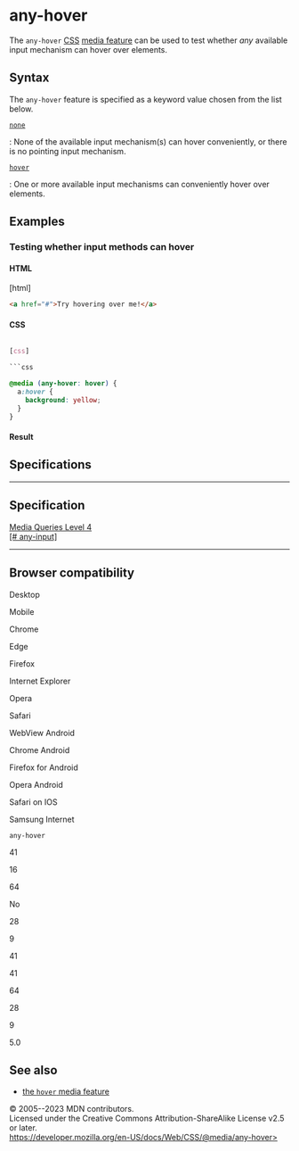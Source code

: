any-hover
=========

The `any-hover` [CSS](https://developer.mozilla.org/en-US/docs/Web/CSS)
[media feature](@media.md#media_features) can be used to test whether
*any* available input mechanism can hover over elements.

Syntax
------

The `any-hover` feature is specified as a keyword value chosen from the
list below.

[`none`](#none)

:   None of the available input mechanism(s) can hover conveniently, or
    there is no pointing input mechanism.

[`hover`](#hover)

:   One or more available input mechanisms can conveniently hover over
    elements.

Examples
--------

### Testing whether input methods can hover

#### HTML

[html]

```html
<a href="#">Try hovering over me!</a>
```

#### CSS

```css

[css]

```css

@media (any-hover: hover) {
  a:hover {
    background: yellow;
  }
}

```

#### Result

Specifications
--------------

  -----------------------------------------------------------------------

Specification
  -----------------------------------------------------------------------

  [Media Queries Level 4\
  [\#
  any-input]](https://drafts.csswg.org/mediaqueries/#any-input)

  -----------------------------------------------------------------------

Browser compatibility
---------------------

Desktop

Mobile

Chrome

Edge

Firefox

Internet Explorer

Opera

Safari

WebView Android

Chrome Android

Firefox for Android

Opera Android

Safari on IOS

Samsung Internet

`any-hover`

41

16

64

No

28

9

41

41

64

28

9

5.0

See also
--------

- [the `hover` media feature](hover.md)

© 2005--2023 MDN contributors.\
Licensed under the Creative Commons Attribution-ShareAlike License v2.5
or later.\
https://developer.mozilla.org/en-US/docs/Web/CSS/@media/any-hover>
